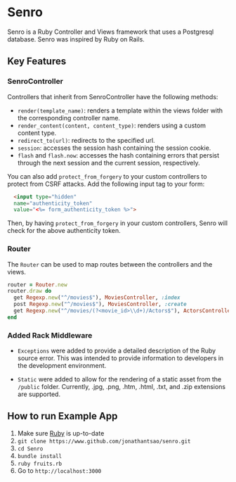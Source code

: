 # Senro

Senro is a Ruby Controller and Views framework that uses a Postgresql database. Senro was inspired by Ruby on Rails.

## Key Features

### SenroController


Controllers that inherit from SenroController have the following methods:

* `render(template_name)`: renders a template within the views folder with the corresponding controller name.
* `render_content(content, content_type)`: renders using a custom content type.
* `redirect_to(url)`: redirects to the specified url.
* `session`: accesses the session hash containing the session cookie.
* `flash` and `flash.now`: accesses the hash containing errors that persist through the next session and the current session, respectively.

You can also add `protect_from_forgery` to your custom controllers to protect from CSRF attacks. Add the following input tag to your form:

```html
  <input type="hidden"
  name="authenticity_token"
  value="<%= form_authenticity_token %>">
```
Then, by having `protect_from_forgery` in your custom controllers, Senro will check for the above authenticity token.

### Router

The `Router` can be used to map routes between the controllers and the views.

```Ruby
router = Router.new
router.draw do
  get Regexp.new("^/movies$"), MoviesController, :index
  post Regexp.new("^/movies$"), MoviesController, :create
  get Regexp.new("^/movies/(?<movie_id>\\d+)/Actors$"), ActorsController, :index
end
```
### Added Rack Middleware

* `Exceptions` were added to provide a detailed description of the Ruby source error. This was intended to provide information to developers in the development environment.

* `Static` were added to allow for the rendering of a static asset from the `/public` folder. Currently, .jpg, .png, .htm, .html, .txt, and .zip extensions are supported.

## How to run Example App

1. Make sure [Ruby](https://www.ruby-lang.org/en/) is up-to-date
1. `git clone https://www.github.com/jonathantsao/senro.git`
1. `cd Senro`
1. `bundle install`
1. `ruby fruits.rb`
1. Go to `http://localhost:3000`
